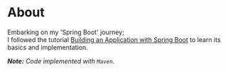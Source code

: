 # About

  Embarking on my 'Spring Boot' journey;<br>
  I followed the tutorial [Building an Application with Spring Boot](https://spring.io/guides/gs/spring-boot/) to learn its basics and implementation.

  ***Note:** Code implemented with `Maven`.*
